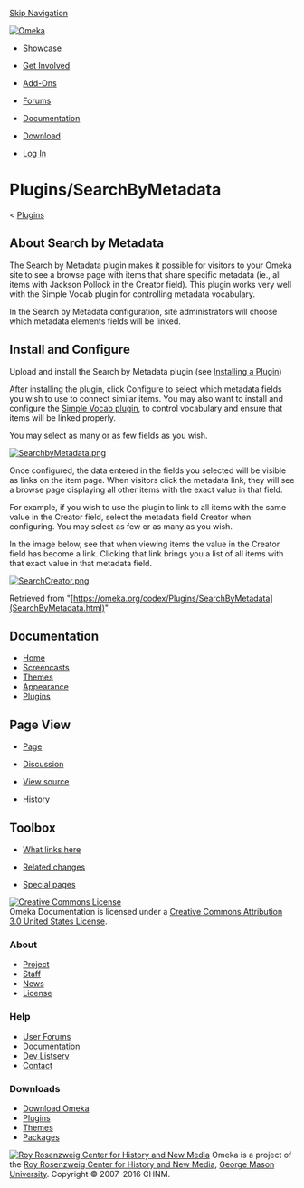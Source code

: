 <div id="wrap">

[Skip Navigation](SearchByMetadata.html#content)
<div id="header">

<div class="padding">

<span
id="logo">[![Omeka](../../ui/i/logo-horizontal-288px.gif)](../../index.html)</span>
<div id="search-form">

</div>

-   <div id="nav-showcase">

    </div>

    [Showcase](../../showcase/index.html)
-   <div id="nav-involved">

    </div>

    [Get Involved](../../get-involved/index.html)
-   <div id="nav-addons">

    </div>

    [Add-Ons](../../add-ons/index.html)
-   <div id="nav-forums">

    </div>

    [Forums](../../forums/index.html)
-   <div id="nav-documentation">

    </div>

    [Documentation](../index.html)
-   <div id="nav-download">

    </div>

    [Download](../../download/index.html)

</div>

</div>

<div id="content">

<div class="padding">

<div id="user-meta">

-   <div id="pt-login">

    </div>

    [Log
    In](https://omeka.org/c/index.php?title=Special:UserLogin&returnto=Plugins/SearchByMetadata)

</div>

Plugins/SearchByMetadata
========================

<div id="contentSub">

<span class="subpages">&lt;
[Plugins](../Plugins.1.html "Plugins")</span>

</div>

<div id="primary">

<span id="About_Search_by_Metadata" class="mw-headline"> About Search by Metadata </span>
-----------------------------------------------------------------------------------------

The Search by Metadata plugin makes it possible for visitors to your
Omeka site to see a browse page with items that share specific metadata
(ie., all items with Jackson Pollock in the Creator field). This plugin
works very well with the Simple Vocab plugin for controlling metadata
vocabulary.

In the Search by Metadata configuration, site administrators will choose
which metadata elements fields will be linked.

<span id="Install_and_Configure" class="mw-headline"> Install and Configure </span>
-----------------------------------------------------------------------------------

Upload and install the Search by Metadata plugin (see [Installing a
Plugin](../Managing_Plugins_2.0.html#Installing_a_Plugin "Managing Plugins 2.0"))

After installing the plugin, click Configure to select which metadata
fields you wish to use to connect similar items. You may also want to
install and configure the [Simple Vocab
plugin](SimpleVocab_2.0%7C.html), to control vocabulary and ensure that
items will be linked properly.

You may select as many or as few fields as you wish.

[![SearchbyMetadata.png](https://omeka.org/c/images/9/91/SearchbyMetadata.png)](https://omeka.org/codex/File:SearchbyMetadata.png)

Once configured, the data entered in the fields you selected will be
visible as links on the item page. When visitors click the metadata
link, they will see a browse page displaying all other items with the
exact value in that field.

For example, if you wish to use the plugin to link to all items with the
same value in the Creator field, select the metadata field Creator when
configuring. You may select as few or as many as you wish.

In the image below, see that when viewing items the value in the Creator
field has become a link. Clicking that link brings you a list of all
items with that exact value in that metadata field.

[![SearchCreator.png](https://omeka.org/c/images/e/ed/SearchCreator.png)](https://omeka.org/codex/File:SearchCreator.png)

<div class="printfooter">

Retrieved from
"[https://omeka.org/codex/Plugins/SearchByMetadata](SearchByMetadata.html)"

</div>

<div id="catlinks" class="catlinks catlinks-allhidden">

</div>

</div>

<div id="secondary">

<div class="portlet">

Documentation
-------------

-   [Home](../index.html)
-   [Screencasts](../Screencasts.html)
-   [Themes](../Managing_Themes_2.0.html)
-   [Appearance](../Managing_Appearance_2.0.html)
-   [Plugins](../Plugins2.0.html)

</div>

<div class="portlet">

Page View
---------

-   <div id="nav-page">

    </div>

    [Page](SearchByMetadata.html)
-   <div id="nav-discussion">

    </div>

    [Discussion](https://omeka.org/c/index.php?title=Talk:Plugins/SearchByMetadata&action=edit&redlink=1)
-   <div id="nav-view_source">

    </div>

    [View
    source](https://omeka.org/c/index.php?title=Plugins/SearchByMetadata&action=edit)
-   <div id="nav-history">

    </div>

    [History](https://omeka.org/c/index.php?title=Plugins/SearchByMetadata&action=history)

</div>

<div id="wiki-toolbox" class="portlet">

Toolbox
-------

-   <div id="t-whatlinkshere">

    </div>

    [What links
    here](https://omeka.org/codex/Special:WhatLinksHere/Plugins/SearchByMetadata)
-   <div id="t-recentchangeslinked">

    </div>

    [Related
    changes](https://omeka.org/codex/Special:RecentChangesLinked/Plugins/SearchByMetadata)
-   <div id="t-specialpages">

    </div>

    [Special pages](../Special:SpecialPages.html)

</div>

[![Creative Commons
License](https://i.creativecommons.org/l/by/3.0/us/88x31.png)](http://creativecommons.org/licenses/by/3.0/us/)\
Omeka Documentation is licensed under a [Creative Commons Attribution
3.0 United States
License](http://creativecommons.org/licenses/by/3.0/us/).

</div>

</div>

</div>

<div id="footer">

<div class="padding">

<div id="sitemap">

<div class="section">

### About

-   [Project](../../about/index.html)
-   [Staff](../../about/staff/index.html)
-   [News](../../blog/index.html)
-   [License](http://www.gnu.org/copyleft/gpl.html)

</div>

<div class="section">

### Help

-   [User Forums](../../forums/index.html)
-   [Documentation](../index.html)
-   [Dev Listserv](http://groups.google.com/group/omeka-dev)
-   [Contact](../../contact/index.html)

</div>

<div class="section">

### Downloads

-   [Download Omeka](../../download/index.html)
-   [Plugins](../../addons/plugins.html)
-   [Themes](../../addons/themes.html)
-   [Packages](../../download/packages/index.html)

</div>

</div>

<div id="chnm-meta">

<span id="chnm-logo">[![Roy Rosenzweig Center for History and New
Media](../../ui/i/rrchnm-logo-regular.gif)](http://chnm.gmu.edu)</span>
Omeka is a project of the [Roy Rosenzweig Center for History and New
Media](http://chnm.gmu.edu), [George Mason
University](http://www.gmu.edu). Copyright © 2007–2016 CHNM.

</div>

</div>

</div>

</div>
